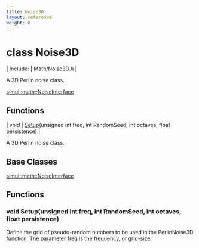 ```yaml
---
title: Noise3D
layout: reference
weight: 0
---
```

class Noise3D
===

| Include: | Math/Noise3D.h |

A 3D Perlin noise class.
  

[simul::math::NoiseInterface](NoiseInterface)

Functions
---

| void | [Setup](#Setup)(unsigned int freq, int RandomSeed, int octaves, float persistence) |

A 3D Perlin noise class.
  


Base Classes
---
[simul::math::NoiseInterface](NoiseInterface)

Functions
---

### <a name="Setup"/>void Setup(unsigned int freq, int RandomSeed, int octaves, float persistence)
Define the grid of pseudo-random numbers to be used in the PerlinNoise3D function. The parameter freq is the
frequency, or grid-size.

